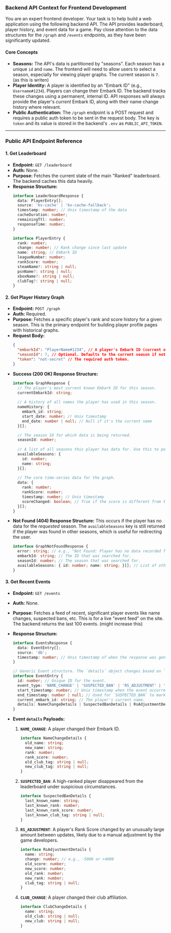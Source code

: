 ### **Backend API Context for Frontend Development**

You are an expert frontend developer. Your task is to help build a web application using the following backend API. The API provides leaderboard, player history, and event data for a game. Pay close attention to the data structures for the `/graph` and `/events` endpoints, as they have been significantly updated.

#### **Core Concepts**

*   **Seasons:** The API's data is partitioned by "seasons". Each season has a unique `id` and `name`. The frontend will need to allow users to select a season, especially for viewing player graphs. The current season is `7`. (as this is writen)
*   **Player Identity:** A player is identified by an "Embark ID" (e.g., `Username#1234`). Players can change their Embark ID. The backend tracks these changes using a permanent, internal ID. API responses will always provide the player's *current* Embark ID, along with their name change history where relevant.
*   **Public Authentication:** The `/graph` endpoint is a POST request and requires a public auth token to be sent in the request body. The key is `token` and its value is stored in the backend's `.env` as `PUBLIC_API_TOKEN`.

---

### **Public API Endpoint Reference**

#### **1. Get Leaderboard**

*   **Endpoint:** `GET /leaderboard`
*   **Auth:** None.
*   **Purpose:** Fetches the current state of the main "Ranked" leaderboard. The backend caches this data heavily.
*   **Response Structure:**
    ```typescript
    interface LeaderboardResponse {
      data: PlayerEntry[];
      source: 'kv-cache' | 'kv-cache-fallback';
      timestamp: number; // Unix timestamp of the data
      cacheDuration: number;
      remainingTtl: number;
      responseTime: number;
    }

    interface PlayerEntry {
      rank: number;
      change: number; // Rank change since last update
      name: string; // Embark ID
      leagueNumber: number;
      rankScore: number;
      steamName?: string | null;
      psnName?: string | null;
      xboxName?: string | null;
      clubTag?: string | null;
    }
    ```

#### **2. Get Player History Graph**

*   **Endpoint:** `POST /graph`
*   **Auth:** Required.
*   **Purpose:** Fetches a specific player's rank and score history for a given season. This is the primary endpoint for building player profile pages with historical graphs.
*   **Request Body:**
    ```json
    {
      "embarkId": "PlayerName#1234", // A player's Embark ID (current or historical)
      "seasonId": 7, // Optional. Defaults to the current season if not provided.
      "token": "not-secret" // The required auth token.
    }
    ```
*   **Success (200 OK) Response Structure:**
    ```typescript
    interface GraphResponse {
      // The player's most current known Embark ID for this season.
      currentEmbarkId: string;
      
      // A history of all names the player has used in this season.
      nameHistory: {
        embark_id: string;
        start_date: number; // Unix timestamp
        end_date: number | null; // Null if it's the current name
      }[];

      // The season ID for which data is being returned.
      seasonId: number;
      
      // A list of all seasons this player has data for. Use this to populate a season selector dropdown.
      availableSeasons: {
        id: number;
        name: string;
      }[];
      
      // The core time-series data for the graph.
      data: {
        rank: number;
        rankScore: number;
        timestamp: number; // Unix timestamp
        scoreChanged: boolean; // True if the score is different from the previous data point. Useful for highlighting changes on a graph.
      }[];
    }
    ```
*   **Not Found (404) Response Structure:**
    This occurs if the player has no data for the *requested* season. The `availableSeasons` key is still returned if the player was found in other seasons, which is useful for redirecting the user.
    ```typescript
    interface GraphNotFoundResponse {
      error: string; // e.g., "Not Found: Player has no data recorded for Season 7."
      embarkId: string; // The ID that was searched for.
      seasonId: number; // The season that was searched for.
      availableSeasons: { id: number; name: string; }[]; // List of other seasons player was found in.
    }
    ```

#### **3. Get Recent Events**

*   **Endpoint:** `GET /events`
*   **Auth:** None.
*   **Purpose:** Fetches a feed of recent, significant player events like name changes, suspected bans, etc. This is for a live "event feed" on the site. The backend returns the last 100 events. (might increase this)
*   **Response Structure:**
    ```typescript
    interface EventsResponse {
      data: EventEntry[];
      source: 'db';
      timestamp: number; // Unix timestamp of when the response was generated.
    }

    // Generic Event structure. The `details` object changes based on `event_type`.
    interface EventEntry {
      id: number; // Unique ID for the event.
      event_type: 'NAME_CHANGE' | 'SUSPECTED_BAN' | 'RS_ADJUSTMENT' | 'CLUB_CHANGE';
      start_timestamp: number; // Unix timestamp when the event occurred.
      end_timestamp: number | null; // Used for `SUSPECTED_BAN` to mark when a player returns (unbanned).
      current_embark_id: string; // The player's current name.
      details: NameChangeDetails | SuspectedBanDetails | RsAdjustmentDetails | ClubChangeDetails;
    }
    ```
*   **Event `details` Payloads:**

    1.  **`NAME_CHANGE`**: A player changed their Embark ID.
        ```typescript
        interface NameChangeDetails {
          old_name: string;
          new_name: string;
          rank: number;
          rank_score: number;
          old_club_tag: string | null;
          new_club_tag: string | null;
        }
        ```

    2.  **`SUSPECTED_BAN`**: A high-ranked player disappeared from the leaderboard under suspicious circumstances.
        ```typescript
        interface SuspectedBanDetails {
          last_known_name: string;
          last_known_rank: number;
          last_known_rank_score: number;
          last_known_club_tag: string | null;
        }
        ```

    3.  **`RS_ADJUSTMENT`**: A player's Rank Score changed by an unusually large amount between updates, likely due to a manual adjustment by the game developers.
        ```typescript
        interface RsAdjustmentDetails {
          name: string;
          change: number; // e.g., -5000 or +4000
          old_score: number;
          new_score: number;
          old_rank: number;
          new_rank: number;
          club_tag: string | null;
        }
        ```

    4.  **`CLUB_CHANGE`**: A player changed their club affiliation.
        ```typescript
        interface ClubChangeDetails {
          name: string;
          old_club: string | null;
          new_club: string | null;
        }
        ```